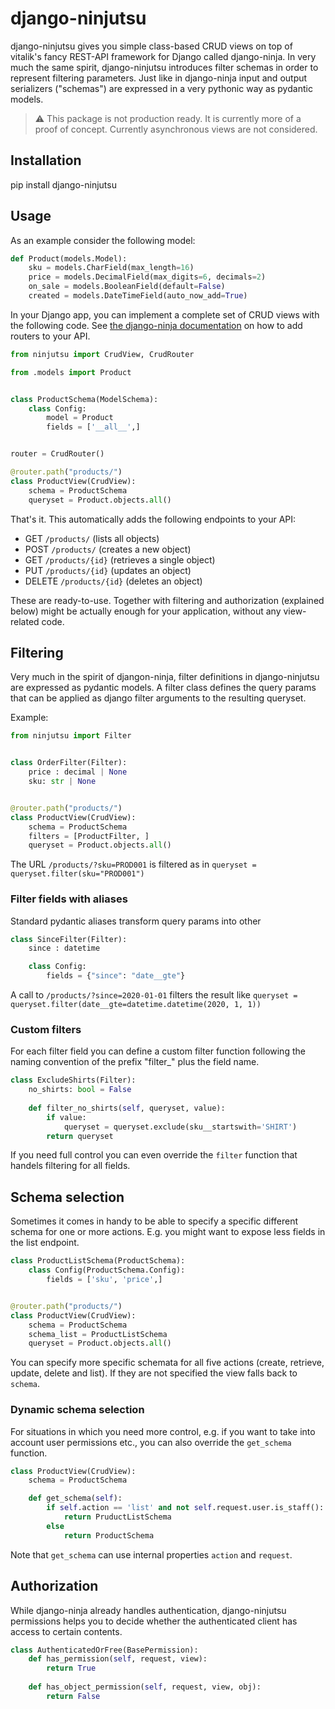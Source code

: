 # django-ninjutsu

django-ninjutsu gives you simple class-based CRUD views on top of vitalik's fancy REST-API framework for Django called django-ninja.
In very much the same spirit, django-ninjutsu introduces filter schemas in order to represent filtering parameters.
Just like in django-ninja input and output serializers ("schemas") are expressed in a very pythonic way as pydantic models.

> :warning: This package is not production ready. It is currently more of a proof of concept. Currently asynchronous views are not considered.

## Installation

pip install django-ninjutsu


## Usage

As an example consider the following model:

```Python
def Product(models.Model):
    sku = models.CharField(max_length=16)
    price = models.DecimalField(max_digits=6, decimals=2)
    on_sale = models.BooleanField(default=False)
    created = models.DateTimeField(auto_now_add=True)
```

In your Django app, you can implement a complete set of CRUD views with the following code.
See [the django-ninja documentation](https://django-ninja.rest-framework.com/guides/routers/) on how to add routers to your API.

```Python
from ninjutsu import CrudView, CrudRouter

from .models import Product


class ProductSchema(ModelSchema):
    class Config:
        model = Product
        fields = ['__all__',]


router = CrudRouter()

@router.path("products/")
class ProductView(CrudView):
    schema = ProductSchema
    queryset = Product.objects.all()
```

That's it. This automatically adds the following endpoints to your API:

  * GET `/products/`  (lists all objects)
  * POST `/products/`  (creates a new object)
  * GET `/products/{id}`  (retrieves a single object)
  * PUT `/products/{id}`  (updates an object)
  * DELETE `/products/{id}` (deletes an object)

These are ready-to-use. Together with filtering and authorization (explained below) might be actually enough for your application, without any view-related code.


## Filtering

Very much in the spirit of djangon-ninja, filter definitions in django-ninjutsu are expressed as pydantic models. A filter class defines the query params that can be applied as django filter arguments to the resulting queryset.

Example: 

```Python
from ninjutsu import Filter


class OrderFilter(Filter):
    price : decimal | None
    sku: str | None


@router.path("products/")
class ProductView(CrudView):
    schema = ProductSchema
    filters = [ProductFilter, ]
    queryset = Product.objects.all()

```

The URL `/products/?sku=PROD001` is filtered as in
`queryset = queryset.filter(sku="PROD001")`


### Filter fields with aliases

Standard pydantic aliases transform query params into other

```Python
class SinceFilter(Filter):
    since : datetime

    class Config:
        fields = {"since": "date__gte"}
```

A call to 
`/products/?since=2020-01-01`
filters the result like
`queryset = queryset.filter(date__gte=datetime.datetime(2020, 1, 1))`


### Custom filters

For each filter field you can define a custom filter function following the naming convention of the prefix "filter_" plus the field name.

```Python
class ExcludeShirts(Filter):
    no_shirts: bool = False
    
    def filter_no_shirts(self, queryset, value):
        if value:
            queryset = queryset.exclude(sku__startswith='SHIRT')
        return queryset
```

If you need full control you can even override the `filter` function that handels filtering for all fields.


## Schema selection

Sometimes it comes in handy to be able to specify a specific different schema for one or more actions. E.g. you might want to expose less fields in the list endpoint.

```Python
class ProductListSchema(ProductSchema):
    class Config(ProductSchema.Config):
        fields = ['sku', 'price',]


@router.path("products/")
class ProductView(CrudView):
    schema = ProductSchema
    schema_list = ProductListSchema
    queryset = Product.objects.all()
```

You can specify more specific schemata for all five actions (create, retrieve, update, delete and list). If they are not specified the view falls back to `schema`.


### Dynamic schema selection

For situations in which you need more control, e.g. if you want to take into account user permissions etc., you can also override the `get_schema` function.

```Python
class ProductView(CrudView):
    schema = ProductSchema

    def get_schema(self):
        if self.action == 'list' and not self.request.user.is_staff():
            return PruductListSchema
        else
            return ProductSchema
```

Note that `get_schema` can use internal properties `action` and `request`.


## Authorization

While django-ninja already handles authentication, django-ninjutsu permissions helps you to decide whether the authenticated client has access to certain contents.

```Python
class AuthenticatedOrFree(BasePermission):
    def has_permission(self, request, view):
        return True
    
    def has_object_permission(self, request, view, obj):
        return False
```

